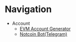 # Navigation

* Account
  * [EVM Account Generator](https://github.com/maked0n1an/account-generator)
  * [Notcoin Bot(Telegram)](https://github.com/askhfhasdkf/notcoin_bot)
